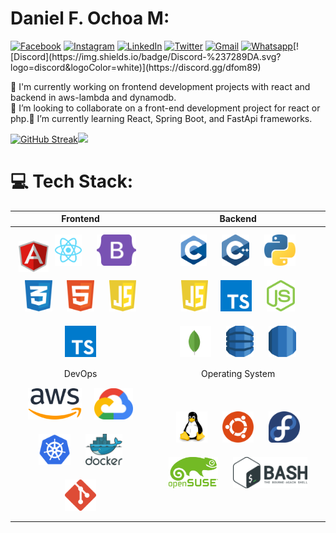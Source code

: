 
<!-- Proudly created with GPRM ( https://gprm.itsvg.in ) -->
# Daniel F. Ochoa M:
[![Facebook](https://img.shields.io/badge/Facebook-%231877F2.svg?logo=Facebook&logoColor=white)](https://facebook.com/dfom89)
[![Instagram](https://img.shields.io/badge/Instagram-%23E4405F.svg?logo=Instagram&logoColor=white)](https://instagram.com/ing_daniel8a)
[![LinkedIn](https://img.shields.io/badge/LinkedIn-%230077B5.svg?logo=linkedin&logoColor=white)](https://linkedin.com/in/dfom89)
[![Twitter](https://img.shields.io/badge/Twitter-%231DA1F2.svg?logo=Twitter&logoColor=white)](https://twitter.com/dfom89)
[![Gmail](https://img.shields.io/badge/Gmail-%23E4400F.svg?logo=Gmail&logoColor=white)](https://dfom89@gmail.com) 
[![Whatsapp](https://img.shields.io/badge/Whatsapp-%231DA1F2.svg?logo=Whatsapp&logoColor=white)](https://wa.me/573168704626/?text=Hola%20Ingeniero,%20me%20gustaria%20contarte,%20tengo%20un%20proyecto%20que%20te%20puede%20interesar.)[![Discord](https://img.shields.io/badge/Discord-%237289DA.svg?logo=discord&logoColor=white)](https://discord.gg/dfom89) 

🔭 I'm currently working on frontend development projects with react and backend in aws-lambda and dynamodb.<br>👯 I’m looking to collaborate on a front-end development project for react or php.🌱 I’m currently learning React, Spring Boot, and FastApi frameworks.

[![GitHub Streak](https://github-readme-streak-stats.herokuapp.com?user=daochoam&theme=holi-theme&hide_border=true&border_radius=50&date_format=j%20M%5B%20Y%5D&fire=EB5454&sideNums=C5CCEB&ring=EB5454)](https://git.io/streak-stats)![](https://api.githubtrends.io/user/svg/daochoam/langs?&theme=dark&hide_border=false&border_radius=50&time_range=three_months&use_percent=True&include_private=True&loc_metric=changed&compact=True)

# 💻 Tech Stack:

|  Frontend  	|Backend   	| 
|:-:|:-:|
| <a href="https://angular.io/" target="_blank"><img src="https://raw.githubusercontent.com/daochoam/Data-Bases/main/icons/angular.svg" alt="React" height="50" /></a><a href="https://reactjs.org/" target="_blank"><img style="margin: 10px" src="https://raw.githubusercontent.com/daochoam/Data-Bases/main/icons/react.svg" alt="React" height="50" /></a> <a href="https://getbootstrap.com/docs/3.4/javascript/" target="_blank"><img style="margin: 10px" src="https://raw.githubusercontent.com/daochoam/Data-Bases/main/icons/bootstrap.svg" alt="Bootstrap" height="50" /></a> <a href="https://www.w3schools.com/css/" target="_blank"><img style="margin: 10px" src="https://raw.githubusercontent.com/daochoam/Data-Bases/main/icons/css.svg" alt="CSS3" height="50" /></a> <a href="https://en.wikipedia.org/wiki/HTML5" target="_blank"><img style="margin: 10px" src="https://raw.githubusercontent.com/daochoam/Data-Bases/main/icons/html.svg" alt="HTML5" height="50" /></a> <a href="https://www.javascript.com/" target="_blank"><img style="margin: 10px" src="https://raw.githubusercontent.com/daochoam/Data-Bases/main/icons/javascript.svg" alt="JavaScript" height="50" /></a> <a href="https://www.typescriptlang.org/" target="_blank"><img style="margin: 10px" src="https://raw.githubusercontent.com/daochoam/Data-Bases/main/icons/typescript.svg" alt="TypeScript" height="50" /></a> | <a href="https://www.c.com/" target="_blank"><img style="margin: 10px" src="https://raw.githubusercontent.com/daochoam/Data-Bases/main/icons/c.svg" alt="C++" height="50" /></a> <a href="https://www.cplusplus.com/" target="_blank"><img style="margin: 10px" src="https://raw.githubusercontent.com/daochoam/Data-Bases/main/icons/c++.svg" alt="C++" height="50" /></a>  <a href="https://www.python.org/" target="_blank"><img style="margin: 10px" src="https://raw.githubusercontent.com/daochoam/Data-Bases/main/icons/python.svg" alt="Python" height="50" /></a> <a href="https://www.javascript.com/" target="_blank"><img style="margin: 10px" src="https://raw.githubusercontent.com/daochoam/Data-Bases/main/icons/javascript.svg" alt="JavaScript" height="50" /></a><a href="https://www.typescriptlang.org/" target="_blank"><img style="margin: 10px" src="https://raw.githubusercontent.com/daochoam/Data-Bases/main/icons/typescript.svg" alt="TypeScript" height="50" /></a> <a href="https://nodejs.org/" target="_blank"><img style="margin: 10px" src="https://raw.githubusercontent.com/daochoam/Data-Bases/main/icons/nodejs.svg" alt="Node.js" height="50" /></a> <a href="https://www.mongodb.com/" target="_blank"><img style="margin: 10px" src="https://raw.githubusercontent.com/daochoam/Data-Bases/main/icons/mongodb.svg" alt="MongoDB" height="50" /></a> <a href="https://aws.amazon.com/es/pm/dynamodb/" target="_blank"><img style="margin: 10px" src="https://raw.githubusercontent.com/daochoam/Data-Bases/main/icons/AWS/aws-dynamodb.svg" alt="DynamoDB" height="50" /></a> <a href="https://aws.amazon.com/es/rds/" target="_blank"><img style="margin: 10px" src="https://raw.githubusercontent.com/daochoam/Data-Bases/main/icons/AWS/aws-rds.svg" alt="RDS" height="50" /></a> |
| DevOps | Operating System |
|<a href="https://aws.amazon.com/" target="_blank"><img style="margin: 10px" src="https://raw.githubusercontent.com/daochoam/Data-Bases/main/icons/AWS/aws.svg" alt="AWS" height="50" /></a><a href="https://cloud.google.com/" target="_blank"><img style="margin: 10px" src="https://raw.githubusercontent.com/daochoam/Data-Bases/main/icons/google-cloud.svg" alt="GCP" height="50" /></a><a href="https://kubernetes.io/" target="_blank"><img style="margin: 10px" src="https://raw.githubusercontent.com/daochoam/Data-Bases/main/icons/kubernets.svg" alt="Kubernetes" height="50" /></a>	<a href="https://www.docker.com/" target="_blank"><img style="margin: 10px" src="https://raw.githubusercontent.com/daochoam/Data-Bases/main/icons/docker.svg" alt="Kubernetes" height="50" /></a><a href="https://github.com/" target="_blank"><img style="margin: 10px" src="https://raw.githubusercontent.com/daochoam/Data-Bases/main/icons/git.svg" alt="Git" height="50" /></a> |<a href="https://www.linux.org/" target="_blank"><img style="margin: 10px" src="https://raw.githubusercontent.com/daochoam/Data-Bases/main/icons/linux.svg" alt="Linux" height="50" /></a> <a href="https://ubuntu.com/" target="_blank"><img style="margin: 10px" src="https://raw.githubusercontent.com/daochoam/Data-Bases/main/icons/ubuntu.svg" alt="Linux" height="50" /></a> <a href="https://getfedora.org/es/" target="_blank"><img style="margin: 10px" src="https://raw.githubusercontent.com/daochoam/Data-Bases/main/icons/fedora.svg" alt="Linux" height="50" /></a><a href="https://www.opensuse.org/" target="_blank"><img style="margin: 10px" src="https://raw.githubusercontent.com/daochoam/Data-Bases/main/icons/opensuse.svg" alt="Linux" height="50" /></a>  <a href="https://www.gnu.org/software/bash/" target="_blank"><img style="margin: 10px" src="https://raw.githubusercontent.com/daochoam/Data-Bases/main/icons/bash.svg" alt="Bash" height="50" /></a>|

<!-- Proudly created with GPRM ( https://gprm.itsvg.in ) -->
